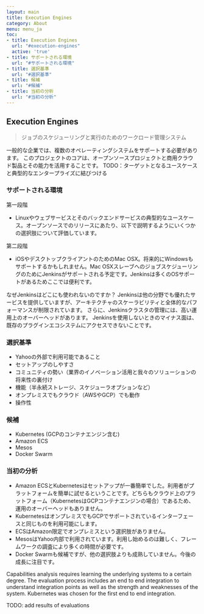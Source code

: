 ```yaml
---
layout: main
title: Execution Engines
category: About
menu: menu_ja
toc:
- title: Execution Engines
  url: "#execution-engines"
  active: 'true'
- title: サポートされる環境
  url: "#サポートされる環境"
- title: 選択基準
  url: "#選択基準"
- title: 候補
  url: "#候補"
- title: 当初の分析
  url: "#当初の分析"
---
```


## Execution Engines

> ジョブのスケジューリングと実行のためのワークロード管理システム

一般的な企業では、複数のオペレーティングシステムをサポートする必要があります。 このプロジェクトのコアは、オープンソースプロジェクトと商用クラウド製品とその能力を活用することです。 
TODO：ターゲットとなるユースケースと典型的なエンタープライズに結びつける

### サポートされる環境

第一段階

- Linuxやウェブサービスとそのバックエンドサービスの典型的なユースケース。オープンソースでのリリースにあたり、以下で説明するようにいくつかの選択肢について評価しています。

第二段階

- iOSやデスクトップクライアントのためのMac OSX。将来的にWindowsもサポートするかもしれません。Mac OSXスレーブへのジョブスケジューリングのためにJenkinsがサポートされる予定です。Jenkinsは多くのOSサポートがあるためここでは便利です。

なぜJenkinsはどこにも使われないのですか？ Jenkinsは他の分野でも優れたサービスを提供していますが、アーキテクチャのスケーラビリティと全体的なパフォーマンスが制限されています。 さらに、Jenkinsクラスタの管理には、高い運用上のオーバーヘッドがあります。 Jenkinsを使用しないときのマイナス面は、既存のプラグインエコシステムにアクセスできないことです。

### 選択基準

- Yahooの外部で利用可能であること
- セットアップのしやすさ
- コミュニティの勢い（業界のイノベーション活用と我々のソリューションの将来性の裏付け
- 機能（半永続ストレージ、スケジューラオプションなど）
- オンプレミスでもクラウド（AWSやGCP）でも動作
- 操作性

### 候補

- Kubernetes (GCPのコンテナエンジン含む)
- Amazon ECS
- Mesos
- Docker Swarm

### 当初の分析

- Amazon ECSとKubernetesはセットアップが一番簡単でした。利用者がプラットフォームを簡単に試せるということです。どちらもクラウド上のプラットフォーム（KubernetesはGCPコンテナエンジンの場合）であるため、運用のオーバーヘッドもありません。
- KubernetesはオンプレミスでもGCPでサポートされているインターフェースと同じものを利用可能にします。
- ECSはAmazon限定でオンプレミスという選択肢がありません。
- MesosはYahoo内部で利用されています。利用し始めるのは難しく、フレームワークの調査により多くの時間が必要です。
- Docker Swarmも候補ですが、他の選択肢よりも成熟していません。今後の成長に注目です。

Capabilities analysis requires learning the underlying systems to a certain degree.  The evaluation process includes an end to end integration to understand integration points as well as the strength and weaknesses of the system.  Kubernetes was chosen for the first end to end integration.

TODO: add results of evaluations
